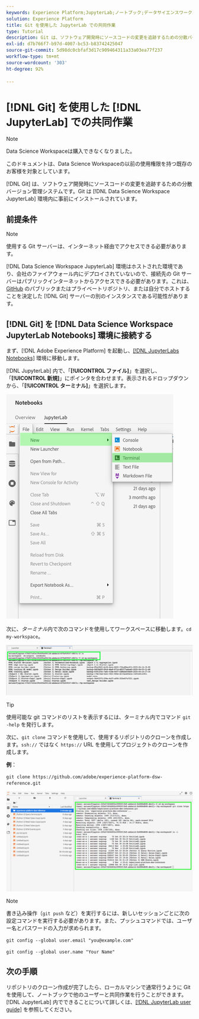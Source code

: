 ```yaml
---
keywords: Experience Platform;JupyterLab;ノートブック;データサイエンスワークスペース;人気のトピック;Git;Github
solution: Experience Platform
title: Git を使用した JupyterLab での共同作業
type: Tutorial
description: Git は、ソフトウェア開発時にソースコードの変更を追跡するための分散バージョン管理システムです。 Git は、データサイエンスワークスペース JupyterLab 環境内に事前にインストールされています。
exl-id: d7b766f7-b97d-4007-bc53-b83742425047
source-git-commit: 5d98dc0cbfaf3d17c909464311a33a03ea77f237
workflow-type: tm+mt
source-wordcount: '303'
ht-degree: 92%

---
```


# [!DNL Git] を使用した [!DNL JupyterLab] での共同作業

>[!NOTE]
>
>Data Science Workspaceは購入できなくなりました。
>
>このドキュメントは、Data Science Workspaceの以前の使用権限を持つ既存のお客様を対象としています。

[!DNL Git] は、ソフトウェア開発時にソースコードの変更を追跡するための分散バージョン管理システムです。Git は [!DNL Data Science Workspace JupyterLab] 環境内に事前にインストールされています。

## 前提条件

>[!NOTE]
>
> 使用する Git サーバーは、インターネット経由でアクセスできる必要があります。

[!DNL Data Science Workspace JupyterLab] 環境はホストされた環境であり、会社のファイアウォール内にデプロイされていないので、接続先の Git サーバーはパブリックインターネットからアクセスできる必要があります。これは、[GitHub](https://github.com/) のパブリックまたはプライベートリポジトリ、または自分でホストすることを決定した [!DNL Git] サーバーの別のインスタンスである可能性があります。

## [!DNL Git] を [!DNL Data Science Workspace JupyterLab Notebooks] 環境に接続する

まず、[!DNL Adobe Experience Platform] を起動し、[[!DNL JupyterLabs Notebooks]](https://platform.adobe.com/notebooks/jupyterLab) 環境に移動します。

[!DNL JupyterLab] 内で、「**[!UICONTROL ファイル]**」を選択し、「**[!UICONTROL 新規]**」にポインタを合わせます。表示されるドロップダウンから、「**[!UICONTROL ターミナル]**」を選択します。

![JupyterLab での移動](../images/jupyterlab/tutorials/open-terminal.png)

次に、*ターミナル*&#x200B;内で次のコマンドを使用してワークスペースに移動します。`cd my-workspace`。

![cd workspace](../images/jupyterlab/tutorials/find-workspace.png)

>[!TIP]
>
> 使用可能な git コマンドのリストを表示するには、ターミナル内でコマンド `git -help` を発行します。

次に、`git clone` コマンドを使用して、使用するリポジトリのクローンを作成します。`ssh://` ではなく `https://` URL を使用してプロジェクトのクローンを作成します。

**例**：

`git clone https://github.com/adobe/experience-platform-dsw-reference.git`

![クローン](../images/jupyterlab/tutorials/git-collaboration.png)

>[!NOTE]
>
> 書き込み操作（`git push` など）を実行するには、新しいセッションごとに次の設定コマンドを実行する必要があります。また、プッシュコマンドでは、ユーザー名とパスワードの入力が求められます。
>
>`git config --global user.email "you@example.com"`
>
>`git config --global user.name "Your Name"`

## 次の手順

リポジトリのクローン作成が完了したら、ローカルマシンで通常行うように Git を使用して、ノートブックで他のユーザーと共同作業を行うことができます。[!DNL JupyterLab] 内でできることについて詳しくは、[[!DNL JupyterLab user guide]](./overview.md) を参照してください。
